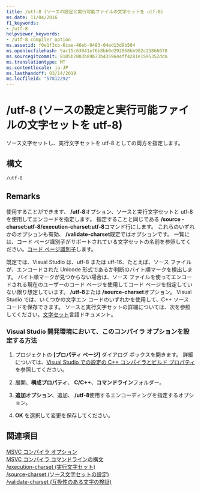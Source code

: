 ```yaml
---
title: /utf-8 (ソースの設定と実行可能ファイルの文字セットを utf-8)
ms.date: 11/04/2016
f1_keywords:
- /utf-8
helpviewer_keywords:
- /utf-8 compiler option
ms.assetid: f0e1f3cb-6cae-46eb-9483-04ed13d9b504
ms.openlocfilehash: 5ac15c63041e76b8bb0d292868bb982c21866078
ms.sourcegitcommit: 8105b7003b89b73b4359644ff4281e1595352dda
ms.translationtype: MT
ms.contentlocale: ja-JP
ms.lasthandoff: 03/14/2019
ms.locfileid: "57812292"
---
```

# <a name="utf-8-set-source-and-executable-character-sets-to-utf-8"></a>/utf-8 (ソースの設定と実行可能ファイルの文字セットを utf-8)

ソース文字セットし、実行文字セットを utf-8 としての両方を指定します。

## <a name="syntax"></a>構文

```
/utf-8
```

## <a name="remarks"></a>Remarks

使用することができます、 **/utf-8**オプション、ソースと実行文字セットと utf-8 を使用してエンコードを指定します。 指定することと同じである **/source -charset:utf-8/execution-charset:utf-8**コマンド行にします。 これらのいずれかのオプションも有効、 **/validate-charset**既定ではオプションです。 一覧には、コード ページ識別子がサポートされている文字セットの名前を参照してください。[コード ページ識別子](/windows/desktop/Intl/code-page-identifiers)します。

既定では、Visual Studio は、utf-8 または utf-16、たとえば、ソース ファイルが、エンコードされた Unicode 形式であるか判断のバイト順マークを検出します。 バイト順マークが見つからない場合は、ソース ファイルを使ってエンコードされる現在のユーザーのコード ページを使用してコード ページを指定していない限り想定しています。 **/utf-8**または **/source-charset**オプション。 Visual Studio では、いくつかの文字エン コードのいずれかを使用して、C++ ソース コードを保存できます。 ソースと実行文字セットの詳細については、次を参照してください。[文字セット](../../cpp/character-sets.md)言語ドキュメント。

### <a name="to-set-this-compiler-option-in-the-visual-studio-development-environment"></a>Visual Studio 開発環境において、このコンパイラ オプションを設定する方法

1. プロジェクトの **[プロパティ ページ]** ダイアログ ボックスを開きます。 詳細については、[Visual Studio での設定の C++ コンパイラとビルド プロパティ](../working-with-project-properties.md)を参照してください。

1. 展開、**構成プロパティ**、 **C/C++**、**コマンドライン**フォルダー。

1. **追加オプション**、追加、 **/utf-8**使用するエンコーディングを指定するオプション。

1. **OK** を選択して変更を保存してください。

## <a name="see-also"></a>関連項目

[MSVC コンパイラ オプション](compiler-options.md)<br/>
[MSVC コンパイラ コマンドラインの構文](compiler-command-line-syntax.md)<br/>
[/execution-charset (実行文字セット)](execution-charset-set-execution-character-set.md)<br/>
[/source-charset (ソース文字セットの設定)](source-charset-set-source-character-set.md)<br/>
[/validate-charset (互換性のある文字の検証)](validate-charset-validate-for-compatible-characters.md)
